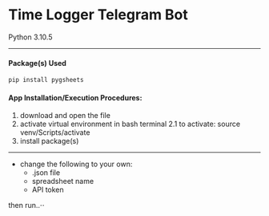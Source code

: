 # Time Logger Telegram Bot
Python 3.10.5
- - - - 

#### Package(s) Used

    pip install pygsheets
    
#### App Installation/Execution Procedures:

1. download and open the file
2. activate virtual environment in bash terminal
    2.1 to activate: source venv/Scripts/activate
3. install package(s) 
- - - - 
* change the following to your own:
    * .json file
    * spreadsheet name
    * API token 
   
then run..⋅⋅
